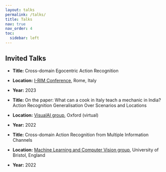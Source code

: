 ```yaml
---
layout: talks
permalink: /talks/
title: Talks
nav: true
nav_order: 4
toc:
  sidebar: left
---
```


## Invited Talks 
- **Title:** Cross-domain Egocentric Action Recognition
- **Location:** [I-RIM Conference](https://i-rim.it/it/conferenza-i-rim-2023/), Rome, Italy
- **Year:** 2023
  
- **Title:** On the paper: What can a cook in Italy teach a mechanic in India? Action Recognition Generalisation Over Scenarios and Locations
- **Location:** [VisualAI group](https://www.robots.ox.ac.uk/~vgg/projects/visualai/index.html), Oxford (virtual)
- **Year:** 2022
  
- **Title:** Cross-domain Action Recognition from Multiple Information Channels
- **Location:** [Machine Learning and Computer Vision group](https://uob-mavi.github.io/meetings/), University of Bristol, England
- **Year:** 2022


